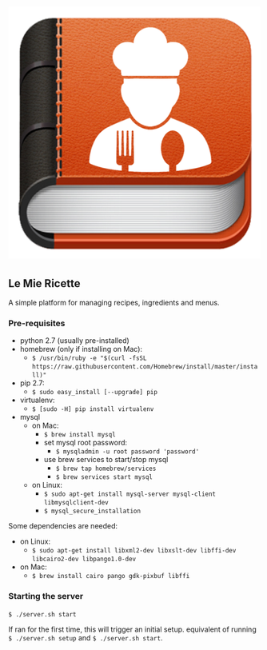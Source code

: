 # ![QR-Vey](static/img/logo2.png?raw=true "QR-Vey")

## Le Mie Ricette

A simple platform for managing recipes, ingredients and menus.

### Pre-requisites

- python 2.7 (usually pre-installed)
- homebrew (only if installing on Mac):
  - `$ /usr/bin/ruby -e "$(curl -fsSL https://raw.githubusercontent.com/Homebrew/install/master/install)"`
- pip 2.7:
  - `$ sudo easy_install [--upgrade] pip`
- virtualenv:
  - `$ [sudo -H] pip install virtualenv`
- mysql
  - on Mac:
    - `$ brew install mysql`
    - set mysql root password:
      - `$ mysqladmin -u root password 'password'`
    - use brew services to start/stop mysql
      - `$ brew tap homebrew/services`
      - `$ brew services start mysql`
  - on Linux:
    - `$ sudo apt-get install mysql-server mysql-client libmysqlclient-dev`
    - `$ mysql_secure_installation`

Some dependencies are needed:

- on Linux:
  - `$ sudo apt-get install libxml2-dev libxslt-dev libffi-dev libcairo2-dev libpango1.0-dev`
- on Mac:
  - `$ brew install cairo pango gdk-pixbuf libffi`

### Starting the server

`$ ./server.sh start`

If ran for the first time, this will trigger an initial setup. equivalent of running `$ ./server.sh setup` and `$ ./server.sh start`.
